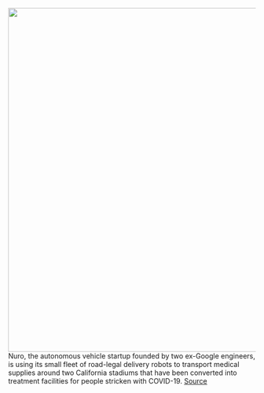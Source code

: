 <img src='https://cdn.vox-cdn.com/thumbor/GcY3AqIgtP_d-fctlIXA5ceZhXs=/0x0:4916x3277/1200x800/filters:focal(2065x1246:2851x2032)/cdn.vox-cdn.com/uploads/chorus_image/image/66691169/1photo.0.jpg' width='700px' /><br/>
Nuro, the autonomous vehicle startup founded by two ex-Google engineers, is using its small fleet of road-legal delivery robots to transport medical supplies around two California stadiums that have been converted into treatment facilities for people stricken with COVID-19.
<a href='https://www.theverge.com/2020/4/22/21231466/nuro-delivery-robot-health-care-workers-food-supplies-california'> Source <a/>